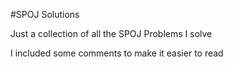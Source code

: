 #SPOJ Solutions

Just a collection of all the SPOJ Problems I solve

I included some comments to make it easier to read 


